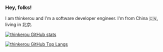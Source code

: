 ### Hey, folks! 

I am thinkerou and I'm a software developer engineer. I'm from China 🇨🇳, living in 北京.

[![thinkerou GitHub stats](https://github-readme-stats.vercel.app/api?username=thinkerou&show_icons=true&rank_icon=percentile&show=reviews,prs_merged,prs_merged_percentage&include_all_commits=true&theme=flag-india)](https://github.com/thinkerou)

[![thinkerou GitHub Top Langs](https://github-readme-stats.vercel.app/api/top-langs/?username=thinkerou&include_all_commits=true&theme=flag-india)](https://github.com/thinkerou)
